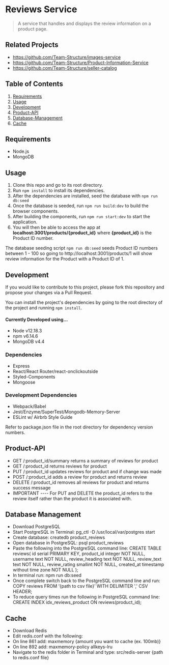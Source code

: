 # Reviews Service

> A service that handles and displays the review information on a product page.

## Related Projects

  - https://github.com/Team-Structure/images-service
  - https://github.com/Team-Structure/Product-Information-Service
  - https://github.com/Team-Structure/seller-catalog

## Table of Contents

1. [Requirements](#requirements)
2. [Usage](#usage)
3. [Development](#development)
4. [Product-API](#product-api)
5. [Database-Management](#database-management)
6. [Cache](#cache)

## Requirements

- Node.js
- MongoDB

## Usage

1. Clone this repo and go to its root directory.
1. Run `npm install` to install its dependencies.
1. After the dependencies are installed, seed the database with `npm run db:seed`
1. Once the database is seeded, run `npm run build:dev` to build the browser components.
1. After building the components, run `npm run start:dev` to start the application.
1. You will then be able to access the app at **localhost:3001/products/{product_id}** where **{product_id}** is the Product ID number.

The database seeding script `npm run db:seed` seeds Product ID numbers between 1 - 100 so going to http://localhost:3001/products/1 will show review information for the Product with a Product ID of 1.

## Development

If you would like to contribute to this project, please fork this repository and propose your changes via a Pull Request.

You can install the project's dependencies by going to the root directory of the project and running `npm install`.

#### Currently Developed using...
- Node v12.18.3
- npm v6.14.6
- MongoDB v4.4

### Dependencies
- Express
- React/React Router/react-onclickoutside
- Styled-Components
- Mongoose
### Development Dependencies
- Webpack/Babel
- Jest/Enzyme/SuperTest/Mongodb-Memory-Server
- ESLint w/ Airbrb Style Guide

Refer to package.json file in the root directory for dependency version numbers.

## Product-API
- GET /:product_id/summary returns a summary of reviews for product
- GET /:product_id returns reviews for product
- PUT /:product_id updates reviews for product and if change was made
- POST /:product_id adds a review for product and returns review
- DELETE /:product_id removes all reviews for product and returns success message
- IMPORTANT ---- For PUT and DELETE the product_id refers to the review itself rather than the product it is associated with.

## Database Management
- Download PostgreSQL
- Start PostgreSQL in Terminal: pg_ctl -D /usr/local/var/postgres start
- Create database: createdb product_reviews
- Open database in PostgreSQL: psql product_reviews
- Paste the following into the PostgreSQL command line: CREATE TABLE reviews(
  id serial PRIMARY KEY,
  product_id integer NOT NULL,
  username text NOT NULL,
  review_heading text NOT NULL,
  review_text text NOT NULL,
  review_rating smallint NOT NULL,
  created_at timestamp without time zone NOT NULL
);
- In terminal run: npm run db:seed
- Once complete switch back to the PostgreSQL command line and run: COPY reviews FROM ‘{path to csv file}’ WITH DELIMITER ',' CSV HEADER;
- To reduce query times run the following in PostgreSQL command line: CREATE INDEX idx_reviews_product ON reviews(product_id);

## Cache
- Download Redis
- Edit redis.conf with the following:
- On line 861 add: maxmemory {amount you want to cache (ex. 100mb)}
- On line 892 add: maxmemory-policy allkeys-lru
- Navigate to the redis folder in Terminal and type: src/redis-server {path to redis.conf file}